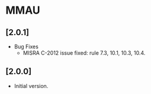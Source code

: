 # MMAU

## [2.0.1]

- Bug Fixes
  - MISRA C-2012 issue fixed: rule 7.3, 10.1, 10.3, 10.4.

## [2.0.0]

- Initial version.
